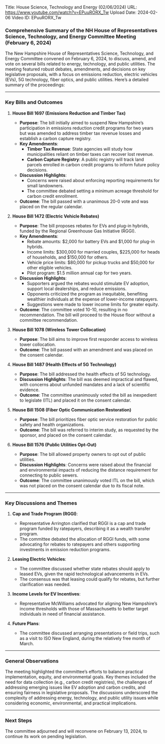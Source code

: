Title: House Science, Technology and Energy (02/06/2024)
URL: https://www.youtube.com/watch?v=EPuuRORX_Tw
Upload Date: 2024-02-06
Video ID: EPuuRORX_Tw

### Comprehensive Summary of the NH House of Representatives Science, Technology, and Energy Committee Meeting (February 6, 2024)

The New Hampshire House of Representatives Science, Technology, and Energy Committee convened on February 6, 2024, to discuss, amend, and vote on several bills related to energy, technology, and public utilities. The meeting featured robust debates, amendments, and decisions on key legislative proposals, with a focus on emissions reduction, electric vehicles (EVs), 5G technology, fiber optics, and public utilities. Here’s a detailed summary of the proceedings:

---

### **Key Bills and Outcomes**

1. **House Bill 1697 (Emissions Reduction and Timber Tax)**  
   - **Purpose**: The bill initially aimed to suspend New Hampshire’s participation in emissions reduction credit programs for two years but was amended to address timber tax revenue losses and establish a carbon capture registry.  
   - **Key Amendments**:  
     - **Timber Tax Revenue**: State agencies will study how municipalities reliant on timber taxes can recover lost revenue.  
     - **Carbon Capture Registry**: A public registry will track land parcels enrolled in carbon credit programs to inform future policy decisions.  
   - **Discussion Highlights**:  
     - Concerns were raised about enforcing reporting requirements for small landowners.  
     - The committee debated setting a minimum acreage threshold for carbon credit enrollment.  
   - **Outcome**: The bill passed with a unanimous 20-0 vote and was placed on the regular calendar.  

2. **House Bill 1472 (Electric Vehicle Rebates)**  
   - **Purpose**: The bill proposes rebates for EVs and plug-in hybrids, funded by the Regional Greenhouse Gas Initiative (RGGI).  
   - **Key Amendments**:  
     - Rebate amounts: $2,000 for battery EVs and $1,000 for plug-in hybrids.  
     - Income limits: $300,000 for married couples, $225,000 for heads of households, and $150,000 for others.  
     - Vehicle price limits: $80,000 for pickup trucks and $50,000 for other eligible vehicles.  
     - Pilot program: $1.5 million annual cap for two years.  
   - **Discussion Highlights**:  
     - Supporters argued the rebates would stimulate EV adoption, support local dealerships, and reduce emissions.  
     - Opponents criticized the program as inequitable, benefiting wealthier individuals at the expense of lower-income ratepayers.  
     - Suggestions were made to lower income limits for greater equity.  
   - **Outcome**: The committee voted 10-10, resulting in no recommendation. The bill will proceed to the House floor without a committee recommendation.  

3. **House Bill 1078 (Wireless Tower Collocation)**  
   - **Purpose**: The bill aims to improve first responder access to wireless tower collocation.  
   - **Outcome**: The bill passed with an amendment and was placed on the consent calendar.  

4. **House Bill 1487 (Health Effects of 5G Technology)**  
   - **Purpose**: The bill addressed the health effects of 5G technology.  
   - **Discussion Highlights**: The bill was deemed impractical and flawed, with concerns about unfunded mandates and a lack of scientific evidence.  
   - **Outcome**: The committee unanimously voted the bill as inexpedient to legislate (ITL) and placed it on the consent calendar.  

5. **House Bill 1508 (Fiber Optic Communication Restoration)**  
   - **Purpose**: The bill prioritizes fiber optic service restoration for public safety and health organizations.  
   - **Outcome**: The bill was referred to interim study, as requested by the sponsor, and placed on the consent calendar.  

6. **House Bill 1576 (Public Utilities Opt-Out)**  
   - **Purpose**: The bill allowed property owners to opt out of public utilities.  
   - **Discussion Highlights**: Concerns were raised about the financial and environmental impacts of reducing the distance requirement for connecting to public sewers.  
   - **Outcome**: The committee unanimously voted ITL on the bill, which was not placed on the consent calendar due to its fiscal note.  

---

### **Key Discussions and Themes**

1. **Cap and Trade Program (RGGI)**:  
   - Representative Arrington clarified that RGGI is a cap and trade program funded by ratepayers, describing it as a wealth transfer program.  
   - The committee debated the allocation of RGGI funds, with some advocating for rebates to ratepayers and others supporting investments in emission reduction programs.  

2. **Leasing Electric Vehicles**:  
   - The committee discussed whether state rebates should apply to leased EVs, given the rapid technological advancements in EVs.  
   - The consensus was that leasing could qualify for rebates, but further clarification was needed.  

3. **Income Levels for EV Incentives**:  
   - Representative McWilliams advocated for aligning New Hampshire’s income thresholds with those of Massachusetts to better target individuals in need of financial assistance.  

4. **Future Plans**:  
   - The committee discussed arranging presentations or field trips, such as a visit to ISO New England, during the relatively free month of March.  

---

### **General Observations**

The meeting highlighted the committee’s efforts to balance practical implementation, equity, and environmental goals. Key themes included the need for data collection (e.g., carbon credit registries), the challenges of addressing emerging issues like EV adoption and carbon credits, and ensuring fairness in legislative proposals. The discussions underscored the complexity of addressing energy, technology, and public utility issues while considering economic, environmental, and practical implications.

---

### **Next Steps**

The committee adjourned and will reconvene on February 13, 2024, to continue its work on pending legislation.